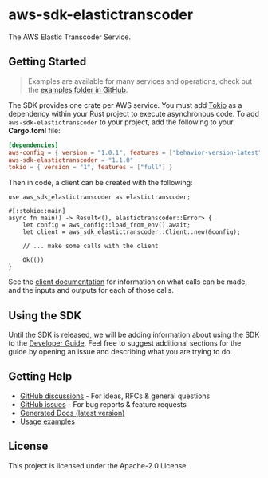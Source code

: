 # aws-sdk-elastictranscoder

The AWS Elastic Transcoder Service.

## Getting Started

> Examples are available for many services and operations, check out the
> [examples folder in GitHub](https://github.com/awslabs/aws-sdk-rust/tree/main/examples).

The SDK provides one crate per AWS service. You must add [Tokio](https://crates.io/crates/tokio)
as a dependency within your Rust project to execute asynchronous code. To add `aws-sdk-elastictranscoder` to
your project, add the following to your **Cargo.toml** file:

```toml
[dependencies]
aws-config = { version = "1.0.1", features = ["behavior-version-latest"] }
aws-sdk-elastictranscoder = "1.1.0"
tokio = { version = "1", features = ["full"] }
```

Then in code, a client can be created with the following:

```rust,no_run
use aws_sdk_elastictranscoder as elastictranscoder;

#[::tokio::main]
async fn main() -> Result<(), elastictranscoder::Error> {
    let config = aws_config::load_from_env().await;
    let client = aws_sdk_elastictranscoder::Client::new(&config);

    // ... make some calls with the client

    Ok(())
}
```

See the [client documentation](https://docs.rs/aws-sdk-elastictranscoder/latest/aws_sdk_elastictranscoder/client/struct.Client.html)
for information on what calls can be made, and the inputs and outputs for each of those calls.

## Using the SDK

Until the SDK is released, we will be adding information about using the SDK to the
[Developer Guide](https://docs.aws.amazon.com/sdk-for-rust/latest/dg/welcome.html). Feel free to suggest
additional sections for the guide by opening an issue and describing what you are trying to do.

## Getting Help

* [GitHub discussions](https://github.com/awslabs/aws-sdk-rust/discussions) - For ideas, RFCs & general questions
* [GitHub issues](https://github.com/awslabs/aws-sdk-rust/issues/new/choose) - For bug reports & feature requests
* [Generated Docs (latest version)](https://awslabs.github.io/aws-sdk-rust/)
* [Usage examples](https://github.com/awslabs/aws-sdk-rust/tree/main/examples)

## License

This project is licensed under the Apache-2.0 License.

